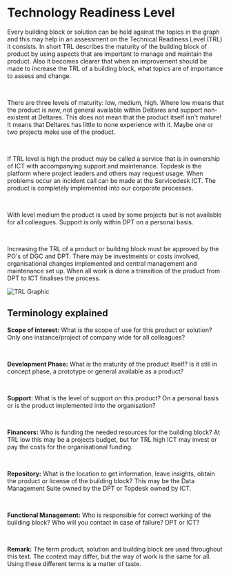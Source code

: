 # Technology Readiness Level

Every building block or solution can be held against the topics in the graph and this may help in an assessment on the Technical Readiness Level (TRL) it consists. In short TRL describes the maturity of the building block of product by using aspects that are important to manage and maintain the product. Also it becomes clearer that when an improvement should be made to increase the TRL of a building block, what topics are of importance to assess and change.

&nbsp;

There are three levels of maturity: low, medium, high. Where low means that the product is new, not general available within Deltares and support non-existent at Deltares. This does not mean that the product itself isn't mature! It means that Deltares has little to none experience with it. Maybe one or two projects make use of the product.

&nbsp;

If TRL level is high the product may be called a service that is in ownership of ICT with accompanying support and maintenance. Topdesk is the platform where project leaders and others may request usage. When problems occur an incident call can be made at the Servicedesk ICT. The product is completely implemented into our corporate processes.

&nbsp;

With level medium the product is used by some projects but is not available for all colleagues. Support is only within DPT on a personal basis.

&nbsp;

Increasing the TRL of a product or building block must be approved by the PO's of DGC and DPT. There may be investments or costs involved, organisational changes implemented and central management and maintenance set up. When all work is done a transition of the product from DPT to ICT finalises the process.

![TRL Graphic](/storagefinder/trl-graphic.png)

## Terminology explained

**Scope of interest:** What is the scope of use for this product or solution? Only one instance/project of company wide for all colleagues?

&nbsp;

**Development Phase:** What is the maturity of the product itself? Is it still in concept phase, a prototype or general available as a product?

&nbsp;

**Support:** What is the level of support on this product? On a personal basis or is the product implemented into the organisation?

&nbsp;

**Financers:** Who is funding the needed resources for the building block? At TRL low this may be a projects budget, but for TRL high ICT may invest or pay the costs for the organisational funding.

&nbsp;

**Repository:** What is the location to get information, leave insights, obtain the product or license of the building block? This may be the Data Management Suite owned by the DPT or Topdesk owned by ICT.

&nbsp;

**Functional Management:** Who is responsible for correct working of the building block? Who will you contact in case of failure? DPT or ICT?

&nbsp;

**Remark:** The term product, solution and building block are used throughout this text. The context may differ, but the way of work is the same for all. Using these different terms is a matter of taste.